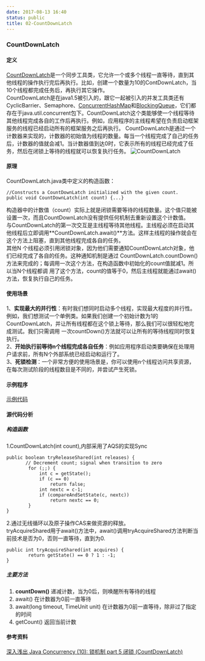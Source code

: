 ```yaml
---
date: 2017-08-13 16:40
status: public
title: 02-CountDownLatch
---
```


### CountDownLatch
#### 定义
[CountDownLatch](http://docs.oracle.com/javase/7/docs/api/java/util/concurrent/CountDownLatch.html)是一个同步工具类，它允许一个或多个线程一直等待，直到其他线程的操作执行完后再执行。比如，创建一个数量为10的ContDownLatch，当10个线程都完成任务后，再执行其它操作。  
CountDownLatch是在java1.5被引入的，跟它一起被引入的并发工具类还有CyclicBarrier、Semaphore、[ConcurrentHashMap](http://howtodoinjava.com/core-java/multi-threading/best-practices-for-using-concurrenthashmap/)和[BlockingQueue](http://howtodoinjava.com/core-java/multi-threading/how-to-use-blockingqueue-and-threadpoolexecutor-in-java/)，它们都存在于java.util.concurrent包下。CountDownLatch这个类能够使一个线程等待其他线程完成各自的工作后再执行。例如，应用程序的主线程希望在负责启动框架服务的线程已经启动所有的框架服务之后再执行。
CountDownLatch是通过一个计数器来实现的，计数器的初始值为线程的数量。每当一个线程完成了自己的任务后，计数器的值就会减1。当计数器值到达0时，它表示所有的线程已经完成了任务，然后在闭锁上等待的线程就可以恢复执行任务。
![CountDownLatch](/_image/CountDownLatch-1.png)    

#### 原理
CountDownLatch.java类中定义的构造函数：
```
//Constructs a CountDownLatch initialized with the given count.
public void CountDownLatch(int count) {...}
```  
构造器中的计数值（count）实际上就是闭锁需要等待的线程数量。这个值只能被设置一次，而且CountDownLatch没有提供任何机制去重新设置这个计数值。  
与CountDownLatch的第一次交互是主线程等待其他线程。主线程必须在启动其他线程后立即调用**CountDownLatch.await()**方法。这样主线程的操作就会在这个方法上阻塞，直到其他线程完成各自的任务。  
其他N 个线程必须引用闭锁对象，因为他们需要通知CountDownLatch对象，他们已经完成了各自的任务。这种通知机制是通过 CountDownLatch.countDown()方法来完成的；每调用一次这个方法，在构造函数中初始化的count值就减1。所以当N个线程都调 用了这个方法，count的值等于0，然后主线程就能通过await()方法，恢复执行自己的任务。

#### 使用场景 
1、**实现最大的并行性**：有时我们想同时启动多个线程，实现最大程度的并行性。例如，我们想测试一个单例类。如果我们创建一个初始计数为1的CountDownLatch，并让所有线程都在这个锁上等待，那么我们可以很轻松地完成测试。我们只需调用 一次countDown()方法就可以让所有的等待线程同时恢复执行。  
2、**开始执行前等待n个线程完成各自任务**：例如应用程序启动类要确保在处理用户请求前，所有N个外部系统已经启动和运行了。  
3、**死锁检测**：一个非常方便的使用场景是，你可以使用n个线程访问共享资源，在每次测试阶段的线程数目是不同的，并尝试产生死锁。    

#### 示例程序
[示例代码](https://github.com/Imayman/java-core-learning-example/tree/master/src/main/java/org/javacore/concurrent/countdownlatch)  

#### 源代码分析
##### 构造函数
1.CountDownLatch(int count),内部采用了AQS的实现Sync  
```
public boolean tryReleaseShared(int releases) {
       // Decrement count; signal when transition to zero
        for (;;) {
            int c = getState();
            if (c == 0)
                return false;
            int nextc = c-1;
            if (compareAndSetState(c, nextc))
                return nextc == 0;
        }
}
```     

2.通过无线循环以及原子操作CAS来做资源的释放。      
tryAcquireShared用于await()方法中，await()调用tryAcquireShared方法判断当前技术是否为0，否则一直等待，直到为0.  
```  
public int tryAcquireShared(int acquires) {
        return getState() == 0 ? 1 : -1;
}
```   

##### 主要方法  
1.	**countDown()** 递减计数，当为0后，则唤醒所有等待的线程  
2.	await() 在计数器为0前一直等待  
3.	await(long timeout, TimeUnit unit) 在计数器为0前一直等待，除非过了指定的时间  
4.	getCount() 返回当前计数  

#### 参考资料
[深入浅出 Java Concurrency (10): 锁机制 part 5 闭锁 (CountDownLatch)](http://www.blogjava.net/xylz/archive/2010/07/09/325612.html)